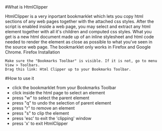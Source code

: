 #What is HtmlClipper

HtmlClipper is a very inportant bookmarklet which lets you copy html sections of any web pages together with the attached css styles. After the script is enabled inside a web page, you may select and extract any html element together with all it's children and computed css styles. What you get is a new html document made up of an inline stylesheet and html code needed to render the element as close as possible to what you've seen in the source web page.
The bookmarklet only works in Firefox and Google Chrome.
Firefox Installation

    Make sure the "Bookmarks Toolbar" is visible. If it is not, go to menu View > Toolbars.
    Drag this link: Html Clipper up to your Bookmarks Toolbar.

#How to use it

*    click the bookmarklet from your Bookmarks Toolbar
*    click inside the html page to select an element
*    press "w" to select the parent element
*    press "q" to undo the selection of parent element
*    press "r" to remove an element
*    press "s" to clip the element
*    press 'esc' to exit the 'clipping' window
*    press 'x' to exit HtmlClipper
